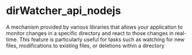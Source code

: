# dirWatcher_api_nodejs
A mechanism provided by various libraries that allows your application to monitor changes in a specific directory and react to those changes in real-time. This feature is particularly useful for tasks such as watching for new files, modifications to existing files, or deletions within a directory
